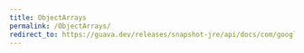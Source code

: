 ```yaml
---
title: ObjectArrays
permalink: /ObjectArrays/
redirect_to: https://guava.dev/releases/snapshot-jre/api/docs/com/google/common/collect/ObjectArrays.html
---
```

